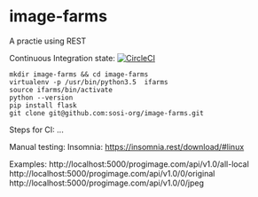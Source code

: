 # image-farms
A practie using REST

Continuous Integration state:
[![CircleCI](https://circleci.com/gh/sosi-org/image-farms.svg?style=svg)](https://circleci.com/gh/sosi-org/image-farms)

```
mkdir image-farms && cd image-farms
virtualenv -p /usr/bin/python3.5  ifarms
source ifarms/bin/activate
python --version
pip install flask
git clone git@github.com:sosi-org/image-farms.git
```

Steps for CI:
...


Manual testing:
Insomnia: https://insomnia.rest/download/#linux

Examples:
http://localhost:5000/progimage.com/api/v1.0/all-local
http://localhost:5000/progimage.com/api/v1.0/0/original
http://localhost:5000/progimage.com/api/v1.0/0/jpeg
